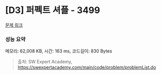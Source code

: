 # [D3] 퍼펙트 셔플 - 3499 

[문제 링크](https://swexpertacademy.com/main/code/problem/problemDetail.do?contestProbId=AWGsRbk6AQIDFAVW) 

### 성능 요약

메모리: 62,008 KB, 시간: 163 ms, 코드길이: 830 Bytes



> 출처: SW Expert Academy, https://swexpertacademy.com/main/code/problem/problemList.do